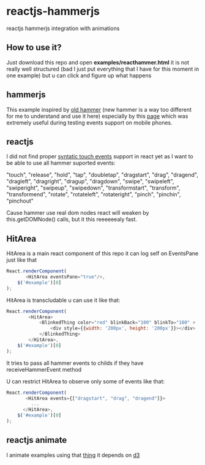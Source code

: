 reactjs-hammerjs
================

reactjs hammerjs integration with animations

## How to use it?
Just download this repo and open **examples/reacthammer.html** it is not really well structured (bad I just put everything that I have for this moment in one example) but u can click and figure up what happens

## hammerjs
This example inspired by [old hammer](https://github.com/thecoded/hammer.js) (new hammer is a way too different for me to understand and use it here) especially by this [page](http://thecoded.com/swipe/examples/events.html) which was extremely useful during testing events support on mobile phones.

## reactjs 
I did not find proper [syntatic touch events](http://facebook.github.io/react/docs/events.html#touch-events) support in react yet as I want to be able to use all hammer suported events:

"touch", "release", "hold", "tap", "doubletap", "dragstart", "drag", "dragend", "dragleft", "dragright", "dragup", "dragdown", "swipe", "swipeleft", "swiperight", "swipeup", "swipedown", "transformstart", "transform", "transformend", "rotate", "rotateleft", "rotateright", "pinch", "pinchin", "pinchout"

Cause hammer use real dom nodes react will weaken by this.getDOMNode() calls, but it this reeeeeealy fast.  

## HitArea
HitArea is a main react component  of this repo it can log self on EventsPane just like that

```javascript
React.renderComponent(         
       <HitArea eventsPane="true"/>,
    $('#example')[0]
);
```

HitArea is transcludable u can use it like that: 

```javascript
React.renderComponent(         
        <HitArea>
            <BlinkedThing color="red" blinkBack="100" blinkTo="100" >
                <div style={{width: '200px', height: '200px'}}></div>
            </BlinkedThing>
        </HitArea>,
    $('#example')[0]
);
```

It tries to pass all hammer events to childs if they have receiveHammerEvent method

U can restrict HitArea to observe only some of events like that:

```javascript
React.renderComponent(         
       <HitArea events={["dragstart", "drag", "dragend"]}>
         ...
      </HitArea>,
    $('#example')[0]
);
```

## reactjs animate
I animate examples using that [thing](https://github.com/pleasetrythisathome/react.animate) it depends on [d3](http://d3js.org/)
